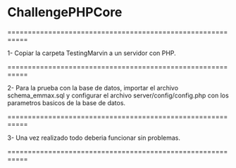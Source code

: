 # ChallengePHPCore

===========================================================

1- Copiar la carpeta TestingMarvin a un servidor con PHP.

===========================================================

2- Para la prueba con la base de datos, importar el archivo schema_emmax.sql y configurar el archivo server/config/config.php 
   con los parametros basicos de la base de datos.

===========================================================

3- Una vez realizado todo deberia funcionar sin problemas.

===========================================================
